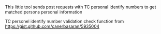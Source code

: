 This little tool sends post requests with TC personal identify numbers to get matched persons personal information

TC personel identify number validation check function from https://gist.github.com/canerbasaran/5935004